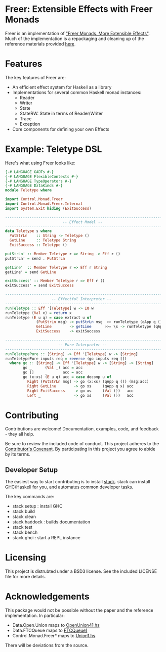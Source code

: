 # Freer: Extensible Effects with Freer Monads

Freer is an implementation of
["Freer Monads, More Extensible Effects"](http://okmij.org/ftp/Haskell/extensible/more.pdf). Much
of the implementation is a repackaging and cleaning up of the
reference materials provided
[here](http://okmij.org/ftp/Haskell/extensible/).

# Features

The key features of Freer are:

* An efficient effect system for Haskell as a library
* Implementations for several common Haskell monad instances:
  * Reader
  * Writer
  * State
  * StateRW: State in terms of Reader/Writer
  * Trace
  * Exception
* Core components for defining your own Effects

# Example: Teletype DSL

Here's what using Freer looks like:

```haskell
{-# LANGUAGE GADTs #-}
{-# LANGUAGE FlexibleContexts #-}
{-# LANGUAGE TypeOperators #-}
{-# LANGUAGE DataKinds #-}
module Teletype where

import Control.Monad.Freer
import Control.Monad.Freer.Internal
import System.Exit hiding (ExitSuccess)

--------------------------------------------------------------------------------
                          -- Effect Model --
--------------------------------------------------------------------------------
data Teletype s where
  PutStrLn    :: String -> Teletype ()
  GetLine     :: Teletype String
  ExitSuccess :: Teletype ()

putStrLn' :: Member Teletype r => String -> Eff r ()
putStrLn' = send . PutStrLn

getLine'  :: Member Teletype r => Eff r String
getLine' = send GetLine

exitSuccess' :: Member Teletype r => Eff r ()
exitSuccess' = send ExitSuccess

--------------------------------------------------------------------------------
                     -- Effectful Interpreter --
--------------------------------------------------------------------------------
runTeletype :: Eff '[Teletype] w -> IO w
runTeletype (Val x) = return x
runTeletype (E u q) = case extract u of
              (PutStrLn msg) -> putStrLn msg  >> runTeletype (qApp q ())
              GetLine        -> getLine      >>= \s -> runTeletype (qApp q s)
              ExitSuccess    -> exitSuccess

--------------------------------------------------------------------------------
                        -- Pure Interpreter --
--------------------------------------------------------------------------------
runTeletypePure :: [String] -> Eff '[Teletype] w -> [String]
runTeletypePure inputs req = reverse (go inputs req [])
  where go :: [String] -> Eff '[Teletype] w -> [String] -> [String]
        go _      (Val _) acc = acc
        go []     _       acc = acc
        go (x:xs) (E u q) acc = case decomp u of
          Right (PutStrLn msg) -> go (x:xs) (qApp q ()) (msg:acc)
          Right GetLine        -> go xs     (qApp q x) acc
          Right ExitSuccess    -> go xs     (Val ())   acc
          Left _               -> go xs     (Val ())   acc
```

# Contributing

Contributions are welcome! Documentation, examples, code, and
feedback - they all help.

Be sure to review the included code of conduct. This project adheres
to the [Contributor's Covenant](http://contributor-covenant.org/). By
participating in this project you agree to abide by its terms.

## Developer Setup

The easiest way to start contributing is to install
[stack](https://github.com/commercialhaskell/stack). stack can install
GHC/Haskell for you, and automates common developer tasks.

The key commands are:

* stack setup : install GHC
* stack build
* stack clean
* stack haddock : builds documentation
* stack test
* stack bench
* stack ghci : start a REPL instance

# Licensing

This project is distrubted under a BSD3 license. See the included
LICENSE file for more details.

# Acknowledgements

This package would not be possible without the paper and the reference
implementation. In particular:

* Data.Open.Union maps to [OpenUnion41.hs](http://okmij.org/ftp/Haskell/extensible/OpenUnion41.hs)
* Data.FTCQueue maps to [FTCQueue1](http://okmij.org/ftp/Haskell/extensible/FTCQueue1.hs)
* Control.Monad.Freer* maps to [Union1.hs](http://okmij.org/ftp/Haskell/extensible/Eff1.hs)

There will be deviations from the source.
